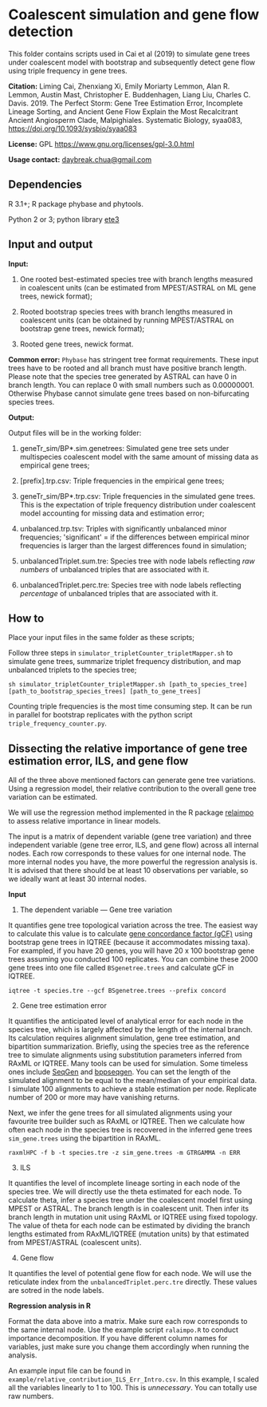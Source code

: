 # Coalescent simulation and gene flow detection

This folder contains scripts used in Cai et al (2019) to simulate gene trees under coalescent model with bootstrap and subsequently detect gene flow using triple frequency in gene trees.
<div id="citation"></div>

<b>Citation:</b> Liming Cai, Zhenxiang Xi, Emily Moriarty Lemmon, Alan R. Lemmon, Austin Mast, Christopher E. Buddenhagen, Liang Liu, Charles C. Davis. 2019. The Perfect Storm: Gene Tree Estimation Error, Incomplete Lineage Sorting, and Ancient Gene Flow Explain the Most Recalcitrant Ancient Angiosperm Clade, Malpighiales. Systematic Biology, syaa083, https://doi.org/10.1093/sysbio/syaa083

<b>License:</b> GPL https://www.gnu.org/licenses/gpl-3.0.html

<b>Usage contact:</b> [daybreak.chua@gmail.com](mailto:daybreak.chua@gmail.com)


## Dependencies

R 3.1+; R package phybase and phytools.

Python 2 or 3; python library [ete3](http://etetoolkit.org/docs/2.3/index.html)

## Input and output

<b>Input:</b> 

1. One rooted best-estimated species tree with branch lengths measured in coalescent units (can be estimated from MPEST/ASTRAL on ML gene trees, newick format);

2. Rooted bootstrap species trees with branch lengths measured in coalescent units (can be obtained by running MPEST/ASTRAL on bootstrap gene trees, newick format);

3. Rooted gene trees, newick format.

**Common error:** `Phybase` has stringent tree format requirements. These input trees have to be rooted and all branch must have positive branch length. Please note that the species tree generated by ASTRAL can have 0 in branch length. You can replace 0 with small numbers such as 0.00000001. Otherwise Phybase cannot simulate gene trees based on non-bifurcating species trees.

<b>Output:</b> 

Output files will be in the working folder:

1. geneTr_sim/BP*.sim.genetrees: Simulated gene tree sets under multispecies coalescent model with the same amount of missing data as empirical gene trees;

2. [prefix].trp.csv: Triple frequencies in the empirical gene trees; 

3. geneTr_sim/BP*.trp.csv: Triple frequencies in the simulated gene trees. This is the expectation of triple frequency distribution under coalescent model accounting for missing data and estimation error;

4. unbalanced.trp.tsv: Triples with significantly unbalanced minor frequencies; 'significant' = if the differences between empirical minor frequencies is larger than the largest differences found in simulation;

5. unbalancedTriplet.sum.tre: Species tree with node labels reflecting *raw numbers* of unbalanced triples that are associated with it.

6. unbalancedTriplet.perc.tre: Species tree with node labels reflecting *percentage* of unbalanced triples that are associated with it.

## How to

Place your input files in the same folder as these scripts;

Follow three steps in `simulator_tripletCounter_tripletMapper.sh` to simulate gene trees, summarize triplet frequency distribution, and map unbalanced triplets to the species tree;

```
sh simulator_tripletCounter_tripletMapper.sh [path_to_species_tree] [path_to_bootstrap_species_trees] [path_to_gene_trees]
```

Counting triple frequencies is the most time consuming step. It can be run in parallel for bootstrap replicates with the python script `triple_frequency_counter.py`. 

## Dissecting the relative importance of gene tree estimation error, ILS, and gene flow

All of the three above mentioned factors can generate gene tree variations. Using a regression model, their relative contribution to the overall gene tree variation can be estimated.

We will use the regression method implemented in the R package [relaimpo](https://cran.r-project.org/web/packages/relaimpo/relaimpo.pdf) to assess relative importance in linear models.

The input is a matrix of dependent variable (gene tree variation) and three independent variable (gene tree error, ILS, and gene flow) across all internal nodes. Each row corresponds to these values for one internal node. The more internal nodes you have, the more powerful the regression analysis is. It is advised that there should be at least 10 observations per variable, so we ideally want at least 30 internal nodes.

<b>Input</b> 

1. The dependent variable — Gene tree variation

It quantifies gene tree topological variation across the tree. The easiest way to calculate this value is to calculate [gene concordance factor (gCF)](http://www.iqtree.org/doc/Concordance-Factor) using bootstrap gene trees in IQTREE (because it accommodates missing taxa). For exampled, if you have 20 genes, you will have 20 x 100 bootstrap gene trees assuming you conducted 100 replicates. You can combine these 2000 gene trees into one file called `BSgenetree.trees` and calculate gCF in IQTREE.

```
iqtree -t species.tre --gcf BSgenetree.trees --prefix concord
```

2. Gene tree estimation error

It quantifies the anticipated level of analytical error for each node in the species tree, which is largely affected by the length of the internal branch. Its calculation requires alignment simulation, gene tree estimation, and bipartition summarization. Briefly, using the species tree as the reference tree to simulate alignments using substitution parameters inferred from RAxML or IQTREE. Many tools can be used for simulation. Some timeless ones include [SeqGen](http://tree.bio.ed.ac.uk/software/seqgen/) and [bppseqgen](file:///Users/limingcai/Downloads/bppsuite.html#bppseqgen). You can set the length of the simulated alignment to be equal to the mean/median of your empirical data. I simulate 100 alignments to achieve a stable estimation per node. Replicate number of 200 or more may have vanishing returns.

Next, we infer the gene trees for all simulated alignments using your favourite tree builder such as RAxML or IQTREE. Then we calculate how often each node in the species tree is recovered in the inferred gene trees `sim_gene.trees` using the bipartition in RAxML.

```
raxmlHPC -f b -t species.tre -z sim_gene.trees -m GTRGAMMA -n ERR
```

3. ILS

It quantifies the level of incomplete lineage sorting in each node of the species tree. We will directly use the theta estimated for each node. To calculate theta, infer a species tree under the coalescent model first using MPEST or ASTRAL. The branch length is in coalescent unit. Then infer its branch length in mutation unit using RAxML or IQTREE using fixed topology. The value of theta for each node can be estimated by dividing the branch lengths estimated from RAxML/IQTREE (mutation units) by that estimated from MPEST/ASTRAL (coalescent units). 

4. Gene flow

It quantifies the level of potential gene flow for each node. We will use the reticulate index from the `unbalancedTriplet.perc.tre` directly. These values are sotred in the node labels.

<b>Regression analysis in R</b> 

Format the data above into a matrix. Make sure each row corresponds to the same internal node. Use the example script `ralaimpo.R` to conduct importance decomposition. If you have different column names for variables, just make sure you change them accordingly when running the analysis.

An example input file can be found in `example/relative_contribution_ILS_Err_Intro.csv`. In this example, I scaled all the variables linearly to 1 to 100. This is *unnecessary*. You can totally use raw numbers. 